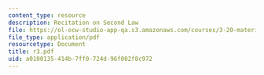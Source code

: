 ```yaml
---
content_type: resource
description: Recitation on Second Law
file: https://ol-ocw-studio-app-qa.s3.amazonaws.com/courses/3-20-materials-at-equilibrium-sma-5111-fall-2003/a0100135414b7ff0724d96f002f8c972_r3.pdf
file_type: application/pdf
resourcetype: Document
title: r3.pdf
uid: a0100135-414b-7ff0-724d-96f002f8c972
---
```

